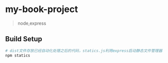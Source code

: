 # my-book-project

> node,express

## Build Setup

``` bash
# dist文件存放已经自动化处理之后的代码，statics.js利用express启动静态文件管理器
npm statics

